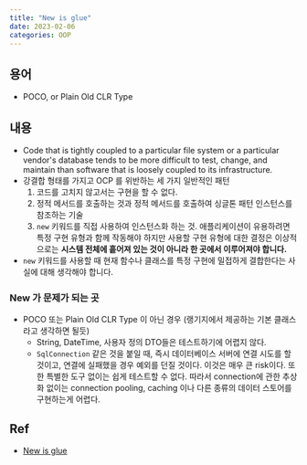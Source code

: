 ```yaml
---
title: "New is glue"
date: 2023-02-06
categories: OOP
---
```


## 용어
- POCO, or Plain Old CLR Type

## 내용
- Code that is tightly coupled to a particular file system or a particular vendor's database tends to be more difficult to test, change, and maintain than software that is loosely coupled to its infrastructure.
- 강결합 형태를 가지고 OCP 를 위반하는 세 가지 일반적인 패턴
    1. 코드를 고치지 않고서는 구현을 할 수 없다.
    2. 정적 메서드를 호출하는 것과 정적 메서드를 호출하여 싱글톤 패턴 인스턴스를 참조하는 기술
    3. `new` 키워드를 직접 사용하여 인스턴스화 하는 것. 애플리케이션이 유용하려면 특정 구현 유형과 함께 작동해야 하지만 사용할 구현 유형에 대한 결정은 이상적으로는 **시스템 전체에 흩어져 있는 것이 아니라 한 곳에서 이루어져야 합니다.**
- `new` 키워드를 사용할 때 현재 함수나 클래스를 특정 구현에 밀접하게 결합한다는 사실에 대해 생각해야 합니다.

### New 가 문제가 되는 곳
- POCO 또는 Plain Old CLR Type 이 아닌 경우 (랭기지에서 제공하는 기본 클래스라고 생각하면 될듯)
    - String, DateTime, 사용자 정의 DTO들은 테스트하기에 어렵지 않다.
    - `SqlConnection` 같은 것을 붙일 때, 즉시 데이터베이스 서버에 연결 시도를 할 것이고, 연결에 실패했을 경우 예외를 던질 것이다. 이것은 매우 큰 risk이다. 또한 특별한 도구 없이는 쉽게 테스트할 수 없다. 따라서 connection에 관한 추상화 없이는 connection pooling, caching 이나 다른 종류의 데이터 스토어를 구현하는게 어렵다.

## Ref
- [New is glue](https://www.weeklydevtips.com/episodes/005)

